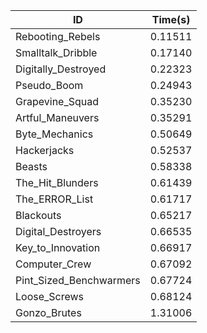 |ID|Time(s)|
|-|-|
|Rebooting_Rebels|0.11511|
|Smalltalk_Dribble|0.17140|
|Digitally_Destroyed|0.22323|
|Pseudo_Boom|0.24943|
|Grapevine_Squad|0.35230|
|Artful_Maneuvers|0.35291|
|Byte_Mechanics|0.50649|
|Hackerjacks|0.52537|
|Beasts|0.58338|
|The_Hit_Blunders|0.61439|
|The_ERROR_List|0.61717|
|Blackouts|0.65217|
|Digital_Destroyers|0.66535|
|Key_to_Innovation|0.66917|
|Computer_Crew|0.67092|
|Pint_Sized_Benchwarmers|0.67724|
|Loose_Screws|0.68124|
|Gonzo_Brutes|1.31006|

